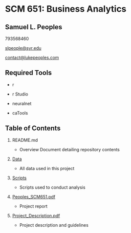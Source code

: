 # SCM 651: Business Analytics
## Samuel L. Peoples

793568460

slpeople@syr.edu

contact@lukepeoples.com

## Required Tools

* r

* r Studio

* neuralnet

* caTools

## Table of Contents

1. README.md 
    - Overview Document detailing repository contents

2. [Data](https://github.com/SLPeoples/MSADS_Portfolio/tree/master/SCM651_BusinessAnalytics/data)
    - All data used in this project

3. [Scripts](https://github.com/SLPeoples/MSADS_Portfolio/tree/master/SCM651_BusinessAnalytics/scripts)
    - Scripts used to conduct analysis

4. [Peoples_SCM651.pdf](https://github.com/SLPeoples/MSADS_Portfolio/blob/master/SCM651_BusinessAnalytics/Peoples_SCM651.pdf)
    - Project report
  
5. [Project_Description.pdf](https://github.com/SLPeoples/MSADS_Portfolio/blob/master/SCM651_BusinessAnalytics/Project_Description.pdf)
    - Project description and guidelines
